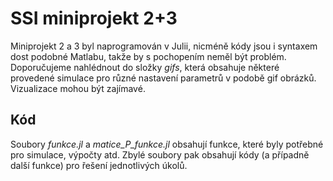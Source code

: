 # SSI miniprojekt 2+3

Miniprojekt 2 a 3 byl naprogramován v Julii, nicméně kódy jsou i syntaxem dost podobné Matlabu, takže by s pochopením neměl být problém. Doporučujeme nahlédnout do složky *gifs*, která obsahuje některé provedené simulace pro různé nastavení parametrů v podobě gif obrázků. Vizualizace mohou být zajímavé.

## Kód

Soubory *funkce.jl* a *matice_P_funkce.jl* obsahují funkce, které byly potřebné pro simulace, výpočty atd. Zbylé soubory pak obsahují kódy (a případně další funkce) pro řešení jednotlivých úkolů.